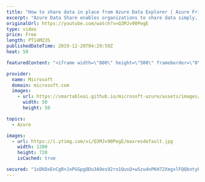 ```yaml
---
title: "How to share data in place from Azure Data Explorer | Azure Friday"
excerpt: "Azure Data Share enables organizations to share data simply, safely and with plenty of flexibility when it comes to data sources and modes of sharing. In this episode, Joanna Podgoetsky joins Donovan Brown to walks us through how organizations can share data with no data movement through a new capability"
originalUrl: https://youtube.com/watch?v=Q3MJv90PegE
type: video
price: Free
length: PT14M23S
publishedDateTime: 2019-12-20T04:29:59Z
heat: 50

featuredContent: "<iframe width=\"800\" height=\"500\" frameborder=\"0\" src=\"https://www.youtube.com/embed/Q3MJv90PegE\" allow=\"accelerometer; autoplay; encrypted-media; gyroscope; picture-in-picture\" allowfullscreen></iframe>"

provider:
  name: Microsoft
  domain: microsoft.com
  images:
    - url: https://smartableai.github.io/microsoft-azure/assets/images/organizations/microsoft.com-50x50.jpg
      width: 50
      height: 50

topics:
  - Azure

images:
  - url: https://i.ytimg.com/vi/Q3MJv90PegE/maxresdefault.jpg
    width: 1280
    height: 720
    isCached: true

secured: "1sDkDxEnCgR+JxPGGpgODu3A9os92ro1QusQ+w5zu4nPKH72XegxlFQQkntyUwABVYB91YZdoryi5QVtZb0JHqEGftb3fAzO8aUmtsi4aLJYpVf0qNEsvriH0QB7Nl1yjm1lVxUDQlR90Re8fq3J9IAzRyY6hot1mZjDMYO/i1eopZuQ1NCHgfeQxKGkxKZQk3HzRVx0q8R/iE4sTEBycTpccC13FjbHdkwK6N8qHkEbo43++Xowqj4Jx1Q+jJrNIsgokTSVu/KY7AR7DG335Hl5Rn0WP4ekKVlQ1ottFAJKlg1bnvnGIj8eGuSsn8bMvdTkAjP1LRiFbtL8A+quJw8QIwTPa5QvftkTn6UooAx5r3IkHl3KOH2RYVdHLJmyoediKEjYZyp0apYfwfeO648YAWSfsKcUk/1Zu4pKamg=;XNvL7W35jVvA+ojKFB6eSQ=="
---
```


